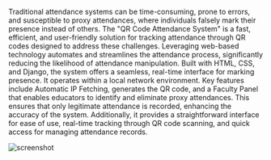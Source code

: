 Traditional attendance systems can be time-consuming, prone to errors, and susceptible to proxy
attendances, where individuals falsely mark their presence instead of others. The "QR Code Attendance
System" is a fast, efficient, and user-friendly solution for tracking attendance through QR codes designed to address these challenges. Leveraging web-based technology automates and streamlines the attendance process, significantly reducing the likelihood of attendance manipulation. Built
with HTML, CSS, and Django, the system offers a seamless, real-time interface for marking presence. It operates within a local network environment. Key features include Automatic IP Fetching, generates the QR code, and a Faculty Panel that enables educators to identify and eliminate proxy attendances. This ensures that only legitimate attendance is recorded, enhancing the accuracy of the system. Additionally, it provides a straightforward interface for ease of use, real-time tracking through QR code scanning, and quick access for managing attendance records.


![screenshot](imageFolder/homePage.png)
